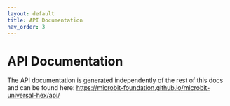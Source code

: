 ```yaml
---
layout: default
title: API Documentation
nav_order: 3
---
```


# API Documentation

The API documentation is generated independently of the rest of this docs and
can be found here:
https://microbit-foundation.github.io/microbit-universal-hex/api/

